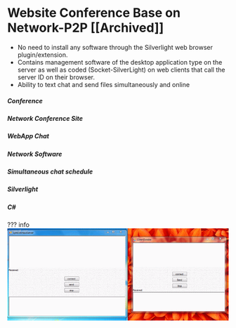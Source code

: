 
# Website Conference Base on Network-P2P [[Archived]]
 
* No need to install any software through the Silverlight web browser plugin/extension.
* Contains management software of the desktop application type on the server as well as coded (Socket-SilverLight) on web clients that call the server ID on their browser.
* Ability to text chat and send files simultaneously and online
  
##### Conference
 
##### Network Conference Site
 
##### WebApp Chat 
 
##### Network Software
 
##### Simultaneous chat schedule

##### Silverlight

##### C#

  ??? info
    ![Sales Photo](../../assets/attachments/windows_e513b.gif)

    